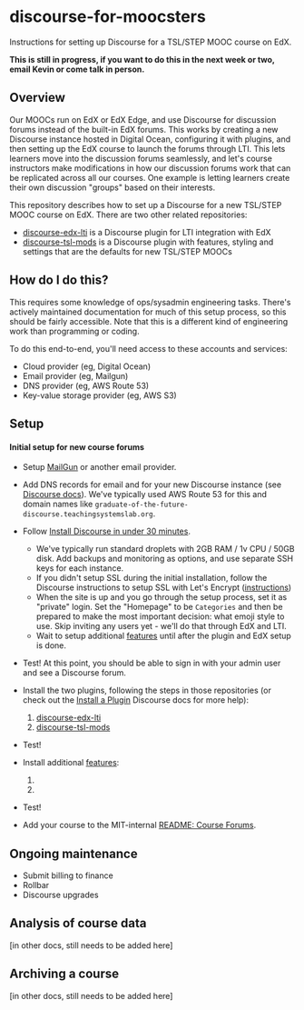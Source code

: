 # discourse-for-moocsters
Instructions for setting up Discourse for a TSL/STEP MOOC course on EdX.

**This is still in progress, if you want to do this in the next week or two, email Kevin or come talk in person.**

## Overview
Our MOOCs run on EdX or EdX Edge, and use Discourse for discussion forums instead of the built-in EdX forums.  This works by creating a new Discourse instance hosted in Digital Ocean, configuring it with plugins, and then setting up the EdX course to launch the forums through LTI.  This lets learners move into the discussion forums seamlessly, and let's course instructors make modifications in how our discussion forums work that can be replicated across all our courses.  One example is letting learners create their own discussion "groups" based on their interests.

This repository describes how to set up a Discourse for a new TSL/STEP MOOC course on EdX.  There are two other related repositories:

- [discourse-edx-lti](https://github.com/mit-teaching-systems-lab/discourse-edx-lti) is a Discourse plugin for LTI integration with EdX
- [discourse-tsl-mods](https://github.com/mit-teaching-systems-lab/discourse-tsl-mods) is a Discourse plugin with features, styling and settings that are the defaults for new TSL/STEP MOOCs

## How do I do this?
This requires some knowledge of ops/sysadmin engineering tasks.  There's actively maintained documentation for much of this setup process, so this should be fairly accessible.  Note that this is a different kind of engineering work than programming or coding.

To do this end-to-end, you'll need access to these accounts and services:

- Cloud provider (eg, Digital Ocean)
- Email provider (eg, Mailgun)
- DNS provider (eg, AWS Route 53)
- Key-value storage provider (eg, AWS S3)

## Setup
#### Initial setup for new course forums
- Setup [MailGun](https://www.mailgun.com/) or another email provider.
- Add DNS records for email and for your new Discourse instance (see [Discourse docs](https://github.com/discourse/discourse/blob/master/docs/INSTALL-cloud.md#email)).  We've typically used AWS Route 53 for this and domain names like `graduate-of-the-future-discourse.teachingsystemslab.org`.
- Follow [Install Discourse in under 30 minutes](https://github.com/discourse/discourse/blob/master/docs/INSTALL-cloud.md).

  * We've typically run standard droplets with 2GB RAM / 1v CPU / 50GB disk.  Add backups and monitoring as options, and use separate SSH keys for each instance.
  * If you didn't setup SSL during the initial installation, follow the Discourse instructions to setup SSL with Let's Encrypt ([instructions](https://meta.discourse.org/t/setting-up-lets-encrypt/40709))
  * When the site is up and you go through the setup process, set it as "private" login.  Set the "Homepage" to be `Categories` and then be prepared to make the most important decision: what emoji style to use.  Skip inviting any users yet - we'll do that through EdX and LTI.
  * Wait to setup additional [features](https://github.com/discourse/discourse/blob/master/docs/INSTALL-cloud.md#add-more-discourse-features) until after the plugin and EdX setup is done.
  
- Test!  At this point, you should be able to sign in with your admin user and see a Discourse forum.
- Install the two plugins, following the steps in those repositories (or check out the [Install a Plugin](https://meta.discourse.org/t/install-a-plugin/19157/1) Discourse docs for more help):

  1. [discourse-edx-lti](https://github.com/mit-teaching-systems-lab/discourse-edx-lti)
  2. [discourse-tsl-mods](https://github.com/mit-teaching-systems-lab/discourse-tsl-mods)
- Test!
- Install additional [features](https://github.com/discourse/discourse/blob/master/docs/INSTALL-cloud.md#add-more-discourse-features):

  1. 
  2. 

- Test!
- Add your course to the MIT-internal [README: Course Forums](https://docs.google.com/document/d/1rcsh2yl8QgTvmZ8-RvIt4ljl21t-oZkfcf7m97uqy1o/edit#heading=h.ugwekbftejfr).


## Ongoing maintenance
- Submit billing to finance
- Rollbar
- Discourse upgrades

## Analysis of course data
[in other docs, still needs to be added here]

## Archiving a course
[in other docs, still needs to be added here]
